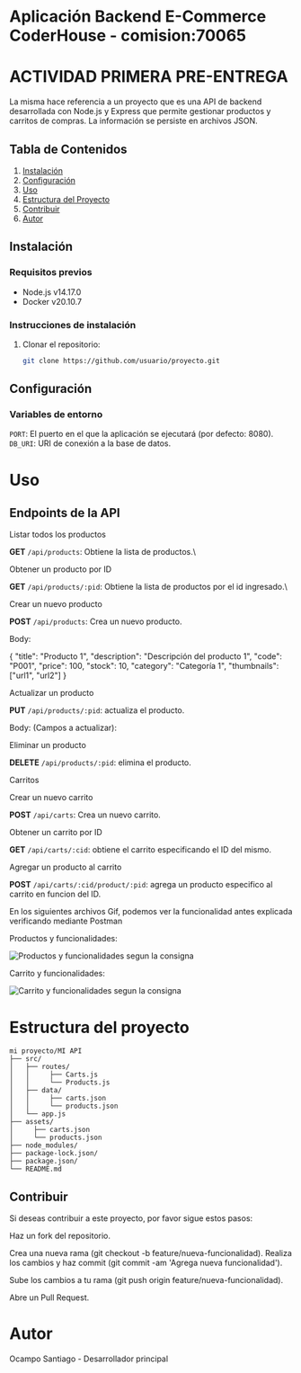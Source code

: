 # Aplicación Backend E-Commerce **CoderHouse** - **comision:70065**

# ACTIVIDAD PRIMERA PRE-ENTREGA

La misma hace referencia a un proyecto que es una API de backend desarrollada con Node.js y Express que permite gestionar productos y carritos de compras. La información se persiste en archivos JSON.

## Tabla de Contenidos
1. [Instalación](#instalación)
2. [Configuración](#configuración)
3. [Uso](#uso)
4. [Estructura del Proyecto](#estructura-del-proyecto)
5. [Contribuir](#contribuir)
6. [Autor](#Autor)

## Instalación

### Requisitos previos
- Node.js v14.17.0
- Docker v20.10.7

### Instrucciones de instalación
1. Clonar el repositorio:
   ```sh
   git clone https://github.com/usuario/proyecto.git

## Configuración

### Variables de entorno

`PORT`: El puerto en el que la aplicación se ejecutará (por defecto: 8080).\
`DB_URI`: URI de conexión a la base de datos.

# Uso

## Endpoints de la API

Listar todos los productos

**GET** `/api/products`: Obtiene la lista de productos.\

Obtener un producto por ID

**GET** `/api/products/:pid`: Obtiene la lista de productos por el id ingresado.\


Crear un nuevo producto

**POST** `/api/products`: Crea un nuevo producto.

Body:

{
  "title": "Producto 1",
  "description": "Descripción del producto 1",
  "code": "P001",
  "price": 100,
  "stock": 10,
  "category": "Categoría 1",
  "thumbnails": ["url1", "url2"]
}

Actualizar un producto

**PUT** `/api/products/:pid`: actualiza el producto.

Body: (Campos a actualizar):

Eliminar un producto

**DELETE** `/api/products/:pid`: elimina el producto.

Carritos

Crear un nuevo carrito

**POST** `/api/carts`: Crea un nuevo carrito.

Obtener un carrito por ID

**GET** `/api/carts/:cid`: obtiene el carrito especificando el ID del mismo.

Agregar un producto al carrito

**POST** `/api/carts/:cid/product/:pid`: agrega un producto especifico al carrito en funcion del ID.

En los siguientes archivos Gif, podemos ver la funcionalidad antes explicada verificando mediante Postman

Productos y funcionalidades:

![Productos y funcionalidades segun la consigna](./assets/Productos-funcionalidades.gif)


Carrito y funcionalidades:

![Carrito y funcionalidades segun la consigna](./assets/Carrito-funcionalidades.gif)


# Estructura del proyecto
````
mi proyecto/MI API
├── src/
│   ├── routes/
│   │     ├── Carts.js
│   │     └── Products.js
│   ├── data/
│   │     ├── carts.json
│   │     └── products.json
│   └── app.js
├── assets/
│     ├── carts.json
│     └── products.json
├── node_modules/
├── package-lock.json/
├── package.json/
└── README.md

````
## Contribuir

Si deseas contribuir a este proyecto, por favor sigue estos pasos:

Haz un fork del repositorio.

Crea una nueva rama (git checkout -b feature/nueva-funcionalidad).
Realiza los cambios y haz commit (git commit -am 'Agrega nueva funcionalidad').

Sube los cambios a tu rama (git push origin feature/nueva-funcionalidad).

Abre un Pull Request.

# Autor

Ocampo Santiago - Desarrollador principal